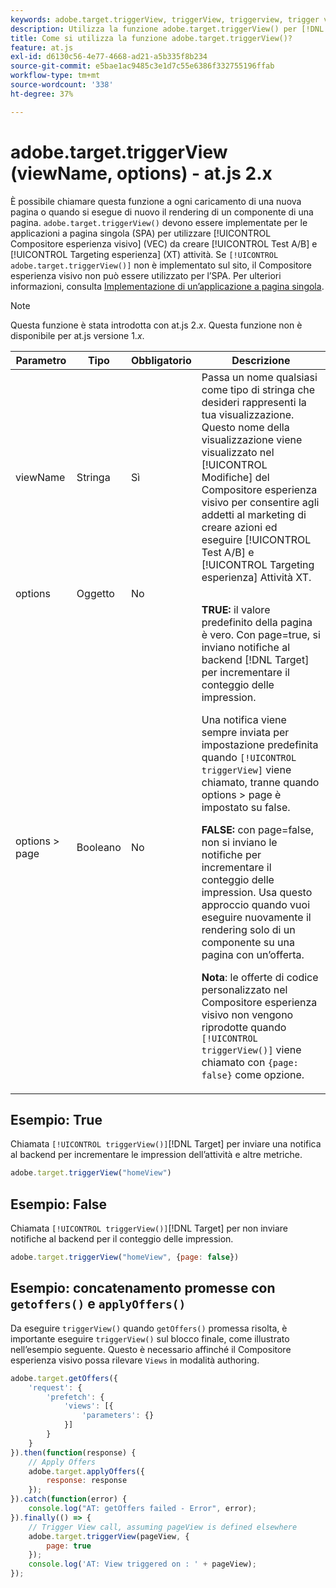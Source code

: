 ```yaml
---
keywords: adobe.target.triggerView, triggerView, triggerview, trigger view, at.js, funzioni, funzione, viewName, viewname, nome visualizzazione, adobe.target.triggerView1
description: Utilizza la funzione adobe.target.triggerView() per [!DNL Adobe Target] Libreria JavaScript at.js da utilizzare nelle applicazioni a pagina singola (SPA). (at.js 2.x)
title: Come si utilizza la funzione adobe.target.triggerView()?
feature: at.js
exl-id: d6130c56-4e77-4668-ad21-a5b335f8b234
source-git-commit: e5bae1ac9485c3e1d7c55e6386f332755196ffab
workflow-type: tm+mt
source-wordcount: '338'
ht-degree: 37%

---
```


# adobe.target.triggerView (viewName, options) - at.js 2.x

È possibile chiamare questa funzione a ogni caricamento di una nuova pagina o quando si esegue di nuovo il rendering di un componente di una pagina. `adobe.target.triggerView()` devono essere implementate per le applicazioni a pagina singola (SPA) per utilizzare [!UICONTROL Compositore esperienza visivo] (VEC) da creare [!UICONTROL Test A/B] e [!UICONTROL Targeting esperienza] (XT) attività. Se `[!UICONTROL adobe.target.triggerView()]` non è implementato sul sito, il Compositore esperienza visivo non può essere utilizzato per l’SPA. Per ulteriori informazioni, consulta [Implementazione di un’applicazione a pagina singola](/help/dev/implement/client-side/atjs/how-to-deployatjs/target-atjs-single-page-application.md).

>[!NOTE]
>
>Questa funzione è stata introdotta con at.js 2.*x*. Questa funzione non è disponibile per at.js versione 1.*x*.

| Parametro | Tipo | Obbligatorio | Descrizione |
| --- | --- | --- | --- |
| viewName | Stringa | Sì | Passa un nome qualsiasi come tipo di stringa che desideri rappresenti la tua visualizzazione. Questo nome della visualizzazione viene visualizzato nel [!UICONTROL Modifiche] del Compositore esperienza visivo per consentire agli addetti al marketing di creare azioni ed eseguire [!UICONTROL Test A/B] e [!UICONTROL Targeting esperienza] Attività XT. |
| options | Oggetto | No |  |
| options > page | Booleano | No | **TRUE:** il valore predefinito della pagina è vero. Con page=true, si inviano notifiche al backend [!DNL Target] per incrementare il conteggio delle impression.<P>Una notifica viene sempre inviata per impostazione predefinita quando `[!UICONTROL triggerView]` viene chiamato, tranne quando options > page è impostato su false.<P>**FALSE:** con page=false, non si inviano le notifiche per incrementare il conteggio delle impression. Usa questo approccio quando vuoi eseguire nuovamente il rendering solo di un componente su una pagina con un’offerta.<P>**Nota**: le offerte di codice personalizzato nel Compositore esperienza visivo non vengono riprodotte quando `[!UICONTROL triggerView()]` viene chiamato con `{page: false}` come opzione. |

## Esempio: True

Chiamata `[!UICONTROL triggerView()]`[!DNL Target] per inviare una notifica al backend per incrementare le impression dell’attività e altre metriche.

```javascript {line-numbers="true"}
adobe.target.triggerView("homeView")
```

## Esempio: False

Chiamata `[!UICONTROL triggerView()]`[!DNL Target] per non inviare notifiche al backend per il conteggio delle impression.

```javascript {line-numbers="true"}
adobe.target.triggerView("homeView", {page: false})
```

## Esempio: concatenamento promesse con `getoffers()` e `applyOffers()`

Da eseguire `triggerView()` quando `getOffers()` promessa risolta, è importante eseguire `triggerView()` sul blocco finale, come illustrato nell’esempio seguente. Questo è necessario affinché il Compositore esperienza visivo possa rilevare `Views` in modalità authoring.

```javascript {line-numbers="true"}
adobe.target.getOffers({
    'request': {
        'prefetch': {
            'views': [{
                'parameters': {}
            }]
        }
    }
}).then(function(response) {
    // Apply Offers
    adobe.target.applyOffers({
        response: response
    });
}).catch(function(error) {
    console.log("AT: getOffers failed - Error", error);
}).finally(() => {
    // Trigger View call, assuming pageView is defined elsewhere
    adobe.target.triggerView(pageView, {
        page: true
    });
    console.log('AT: View triggered on : ' + pageView);
});
```
